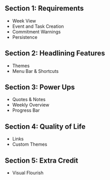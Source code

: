 ## Section 1: Requirements
- Week View
- Event and Task Creation
- Commitment Warnings
- Persistence

## Section 2: Headlining Features
- Themes
- Menu Bar & Shortcuts

## Section 3: Power Ups
- Quotes & Notes
- Weekly Overview
- Progress Bar

## Section 4: Quality of Life
- Links
- Custom Themes

## Section 5: Extra Credit
- Visual Flourish